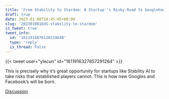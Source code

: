 ```yaml
---
title: 'From Stability to Stardom: A Startup''s Risky Road to Googlehood'
draft: true
date: 2023-01-08T10:45:05+00:00
slug: '202301081045-stability-to-stardom'
is_tweet: true
tweet_info:
  id: '1611916876120219648'
  type: 'reply'
  is_thread: False
---
```




{{< tweet user="ylecun" id="1611916327857291264" >}}

This is precisely why it’s great opportunity for startups like Stability AI to take risks that established players cannot. This is how new Googles and Facebook’s will be born.

[Discussion](https://x.com/sytelus/status/1611916876120219648)
